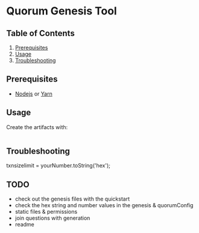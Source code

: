 # Quorum Genesis Tool


## Table of Contents
1. [Prerequisites](#prerequisites)
2. [Usage](#usage)
3. [Troubleshooting](#troubleshooting)

## Prerequisites

- [Nodejs](https://nodejs.org/en/download/) or [Yarn](https://yarnpkg.com/cli/node)


## Usage

Create the artifacts with:

```bash


```


## Troubleshooting

txnsizelimit = yourNumber.toString('hex');


## TODO

- check out the genesis files with the quickstart
- check the hex string and number values in the genesis & quorumConfig
- static files & permissions
- join questions with generation
- readme